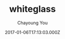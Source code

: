 ---
title: whiteglass
github: https://github.com/yous/whiteglass
demo: https://yous.github.io/whiteglass/
author: Chayoung You
ssg:
  - Jekyll
cms:
  - No Cms
date: 2017-01-06T17:13:03.000Z
description: Minimal, responsive Jekyll theme for hackers
stale: false
---